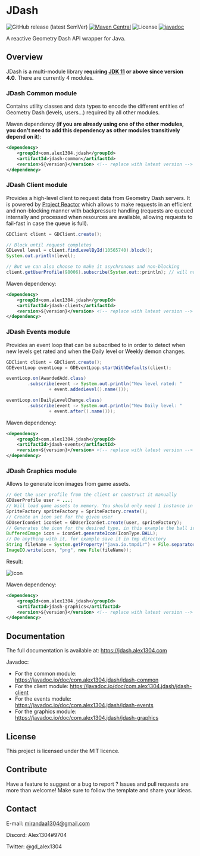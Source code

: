 # JDash

![GitHub release (latest SemVer)](https://img.shields.io/github/v/release/Alex1304/jdash?sort=semver)
[![Maven Central](https://img.shields.io/maven-central/v/com.alex1304.jdash/jdash.svg?label=Maven%20Central)](https://search.maven.org/search?q=g:%22com.alex1304.jdash%22%20AND%20a:%22jdash%22)
![License](https://img.shields.io/github/license/Alex1304/jdash)
[![javadoc](https://javadoc.io/badge2/com.alex1304.jdash/jdash-client/javadoc.svg)](https://javadoc.io/doc/com.alex1304.jdash/jdash-client)

A reactive Geometry Dash API wrapper for Java.

## Overview

JDash is a multi-module library **requiring [JDK 11](https://adoptopenjdk.net/?variant=openjdk11&jvmVariant=hotspot) or above since version 4.0**. There are currently 4 modules.

### JDash Common module

Contains utility classes and data types to encode the different entities of Geometry Dash (levels, users...) required by all other modules.

Maven dependency (**if you are already using one of the other modules, you don't need to add this dependency as other modules transitively depend on it**):

```xml
<dependency>
    <groupId>com.alex1304.jdash</groupId>
    <artifactId>jdash-common</artifactId>
    <version>${version}</version> <!-- replace with latest version -->
</dependency>
```

### JDash Client module

Provides a high-level client to request data from Geometry Dash servers. It is powered by [Project Reactor](https://projectreactor.io) which allows to make requests in an efficient and non-blocking manner with backpressure handling (requests are queued internally and processed when resources are available, allowing requests to fail-fast in case the queue is full).

```java
GDClient client = GDClient.create();

// Block until request completes
GDLevel level = client.findLevelById(10565740).block();
System.out.println(level);

// But we can also choose to make it asychronous and non-blocking
client.getUserProfile(98006).subscribe(System.out::println); // will not block
```

Maven dependency:

```xml
<dependency>
    <groupId>com.alex1304.jdash</groupId>
    <artifactId>jdash-client</artifactId>
    <version>${version}</version> <!-- replace with latest version -->
</dependency>
```

### JDash Events module

Provides an event loop that can be subscribed to in order to detect when new levels get rated and when the Daily level or Weekly demon changes.

```java
GDClient client = GDClient.create();
GDEventLoop eventLoop = GDEventLoop.startWithDefaults(client);

eventLoop.on(AwardedAdd.class)
        .subscribe(event -> System.out.println("New level rated: "
                + event.addedLevel().name()));

eventLoop.on(DailyLevelChange.class)
        .subscribe(event -> System.out.println("New Daily level: "
                + event.after().name()));
```

Maven dependency:

```xml
<dependency>
    <groupId>com.alex1304.jdash</groupId>
    <artifactId>jdash-events</artifactId>
    <version>${version}</version> <!-- replace with latest version -->
</dependency>
```

### JDash Graphics module

Allows to generate icon images from game assets.

```java
// Get the user profile from the client or construct it manually
GDUserProfile user = ...;
// Will load game assets to memory. You should only need 1 instance in your application.
SpriteFactory spriteFactory = SpriteFactory.create();
// Create an icon set for the given user
GDUserIconSet iconSet = GDUserIconSet.create(user, spriteFactory);
// Generates the icon for the desired type, in this example the ball icon
BufferedImage icon = iconSet.generateIcon(IconType.BALL);
// Do anything with it, for example save it in tmp directory
String fileName = System.getProperty("java.io.tmpdir") + File.separator + "icon.png";
ImageIO.write(icon, "png", new File(fileName));
```

Result:

![icon](https://i.imgur.com/jZZdkRu.png)

Maven dependency:

```xml
<dependency>
    <groupId>com.alex1304.jdash</groupId>
    <artifactId>jdash-graphics</artifactId>
    <version>${version}</version> <!-- replace with latest version -->
</dependency>
```

## Documentation

The full documentation is available at: https://jdash.alex1304.com

Javadoc:
* For the common module: https://javadoc.io/doc/com.alex1304.jdash/jdash-common
* For the client module: https://javadoc.io/doc/com.alex1304.jdash/jdash-client
* For the events module: https://javadoc.io/doc/com.alex1304.jdash/jdash-events
* For the graphics module: https://javadoc.io/doc/com.alex1304.jdash/jdash-graphics

## License

This project is licensed under the MIT licence.

## Contribute

Have a feature to suggest or a bug to report ? Issues and pull requests are more than welcome! Make sure to follow the template and share your ideas.

## Contact

E-mail: mirandaa1304@gmail.com

Discord: Alex1304#9704

Twitter: @gd_alex1304
